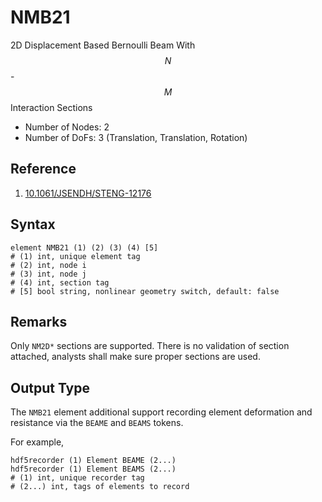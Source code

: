 # NMB21

2D Displacement Based Bernoulli Beam With $$N$$-$$M$$ Interaction Sections

* Number of Nodes: 2
* Number of DoFs: 3 (Translation, Translation, Rotation)

## Reference

1. [10.1061/JSENDH/STENG-12176](http://dx.doi.org/10.1061/JSENDH/STENG-12176)

## Syntax

```
element NMB21 (1) (2) (3) (4) [5]
# (1) int, unique element tag
# (2) int, node i
# (3) int, node j
# (4) int, section tag
# [5] bool string, nonlinear geometry switch, default: false
```

## Remarks

Only `NM2D*` sections are supported. There is no validation of section attached, analysts shall make sure proper
sections are used.

## Output Type

The `NMB21` element additional support recording element deformation and resistance via the `BEAME` and `BEAMS` tokens.

For example,

```text
hdf5recorder (1) Element BEAME (2...)
hdf5recorder (1) Element BEAMS (2...)
# (1) int, unique recorder tag
# (2...) int, tags of elements to record
```
